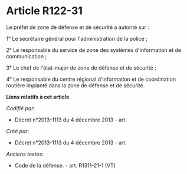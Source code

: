 # Article R122-31

Le préfet de zone de défense et de sécurité a autorité sur :

1° Le secrétaire général pour l'administration de la police ;

2° Le responsable du service de zone des systèmes d'information et de communication ;

3° Le chef de l'état-major de zone de défense et de sécurité ;

4° Le responsable du centre régional d'information et de coordination routière implanté dans la zone de défense et de
sécurité.

**Liens relatifs à cet article**

_Codifié par_:

  - Décret n°2013-1113 du 4 décembre 2013 - art.

_Créé par_:

  - Décret n°2013-1113 du 4 décembre 2013 - art.

_Anciens textes_:

  - Code de la défense. - art. R1311-21-1 (VT)

